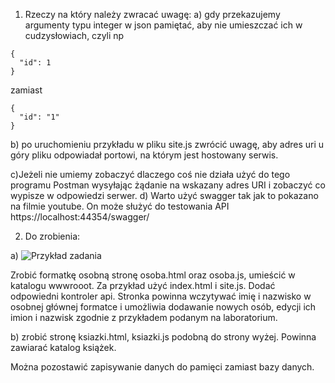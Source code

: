 1. Rzeczy na który należy zwracać uwagę:
a) gdy przekazujemy argumenty typu integer w json pamiętać, aby nie umieszczać ich w cudzysłowiach, czyli np

```
{
  "id": 1
}
```

zamiast
```
{
  "id": "1"
}
```
b) po uruchomieniu przykładu w pliku site.js zwrócić uwagę, aby adres uri u góry pliku odpowiadał portowi, na którym jest hostowany serwis.

c)Jeżeli nie umiemy zobaczyć dlaczego coś nie działa użyć do tego programu Postman wysyłając żądanie na wskazany adres URI i zobaczyć co wypisze w odpowiedzi serwer.
d) Warto użyć swagger tak jak to pokazano na filmie youtube. On może służyć do testowania API https://localhost:44354/swagger/

2. Do zrobienia:

a) 
![Przykład zadania](https://github.com/palles77/WsbAdvancedProgramming/tree/main/AdvancedProgramming_Lesson3/Images/ImieNazwisko.png)

Zrobić formatkę osobną stronę osoba.html oraz osoba.js, umieścić w katalogu wwwrooot. Za przykład użyć index.html i site.js. Dodać odpowiedni kontroler api. Stronka powinna wczytywać imię i nazwisko w osobnej głównej formatce i umożliwia dodawanie nowych osób, edycji ich imion i nazwisk zgodnie z przykładem podanym na laboratorium.

b) zrobić stronę ksiazki.html, ksiazki.js podobną do strony wyżej. Powinna zawiarać katalog książek.

Można pozostawić zapisywanie danych do pamięci zamiast bazy danych.